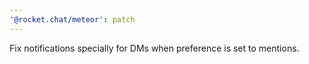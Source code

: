 ```yaml
---
'@rocket.chat/meteor': patch
---
```


Fix notifications specially for DMs when preference is set to mentions.
